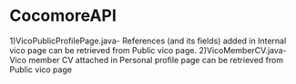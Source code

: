 # CocomoreAPI
1)VicoPublicProfilePage.java- References (and its fields) added in Internal vico page
can be retrieved from Public vico page.
2)VicoMemberCV.java-Vico member CV attached in Personal profile page can
be retrieved from Public vico page
